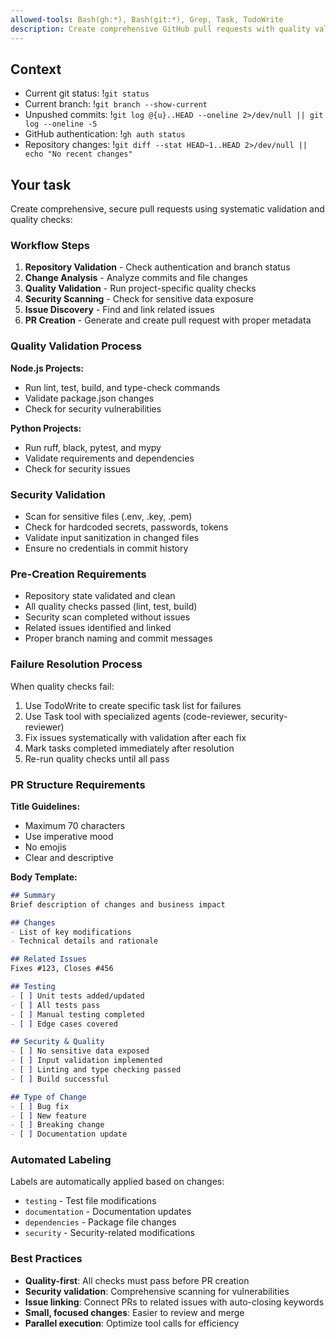 ```yaml
---
allowed-tools: Bash(gh:*), Bash(git:*), Grep, Task, TodoWrite
description: Create comprehensive GitHub pull requests with quality validation
---
```


## Context

- Current git status: !`git status`
- Current branch: !`git branch --show-current`
- Unpushed commits: !`git log @{u}..HEAD --oneline 2>/dev/null || git log --oneline -5`
- GitHub authentication: !`gh auth status`
- Repository changes: !`git diff --stat HEAD~1..HEAD 2>/dev/null || echo "No recent changes"`

## Your task

Create comprehensive, secure pull requests using systematic validation and quality checks:

### Workflow Steps

1. **Repository Validation** - Check authentication and branch status
2. **Change Analysis** - Analyze commits and file changes
3. **Quality Validation** - Run project-specific quality checks
4. **Security Scanning** - Check for sensitive data exposure
5. **Issue Discovery** - Find and link related issues
6. **PR Creation** - Generate and create pull request with proper metadata

### Quality Validation Process

**Node.js Projects:**
- Run lint, test, build, and type-check commands
- Validate package.json changes
- Check for security vulnerabilities

**Python Projects:**
- Run ruff, black, pytest, and mypy
- Validate requirements and dependencies
- Check for security issues

### Security Validation

- Scan for sensitive files (.env, .key, .pem)
- Check for hardcoded secrets, passwords, tokens
- Validate input sanitization in changed files
- Ensure no credentials in commit history

### Pre-Creation Requirements

- Repository state validated and clean
- All quality checks passed (lint, test, build)
- Security scan completed without issues
- Related issues identified and linked
- Proper branch naming and commit messages

### Failure Resolution Process

When quality checks fail:
1. Use TodoWrite to create specific task list for failures
2. Use Task tool with specialized agents (code-reviewer, security-reviewer)
3. Fix issues systematically with validation after each fix
4. Mark tasks completed immediately after resolution
5. Re-run quality checks until all pass

### PR Structure Requirements

**Title Guidelines:**
- Maximum 70 characters
- Use imperative mood
- No emojis
- Clear and descriptive

**Body Template:**
```markdown
## Summary
Brief description of changes and business impact

## Changes
- List of key modifications
- Technical details and rationale

## Related Issues
Fixes #123, Closes #456

## Testing
- [ ] Unit tests added/updated
- [ ] All tests pass
- [ ] Manual testing completed
- [ ] Edge cases covered

## Security & Quality
- [ ] No sensitive data exposed
- [ ] Input validation implemented
- [ ] Linting and type checking passed
- [ ] Build successful

## Type of Change
- [ ] Bug fix
- [ ] New feature
- [ ] Breaking change
- [ ] Documentation update
```

### Automated Labeling

Labels are automatically applied based on changes:
- `testing` - Test file modifications
- `documentation` - Documentation updates
- `dependencies` - Package file changes
- `security` - Security-related modifications

### Best Practices

- **Quality-first**: All checks must pass before PR creation
- **Security validation**: Comprehensive scanning for vulnerabilities
- **Issue linking**: Connect PRs to related issues with auto-closing keywords
- **Small, focused changes**: Easier to review and merge
- **Parallel execution**: Optimize tool calls for efficiency
